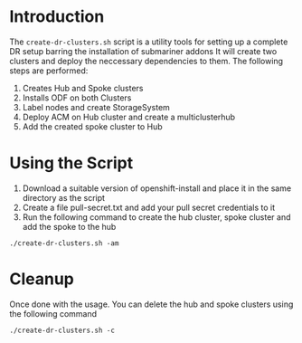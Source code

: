 # Introduction

The `create-dr-clusters.sh` script is a utility tools for setting up a complete DR setup barring the installation of submariner addons
It will create two clusters and deploy the neccessary dependencies to them.
The following steps are performed:

1. Creates Hub and Spoke clusters
2. Installs ODF on both Clusters 
3. Label nodes and create StorageSystem
4. Deploy ACM on Hub cluster and create a multiclusterhub
5. Add the created spoke cluster to Hub


# Using the Script 

1. Download a suitable version of openshift-install and place it in the same directory as the script 
1. Create a file pull-secret.txt and add your pull secret credentials to it
1. Run the following command to create the hub cluster, spoke cluster and add the spoke to the hub
```
./create-dr-clusters.sh -am 
```

# Cleanup 

Once done with the usage. You can delete the hub and spoke clusters using the following command
```
./create-dr-clusters.sh -c 
```
